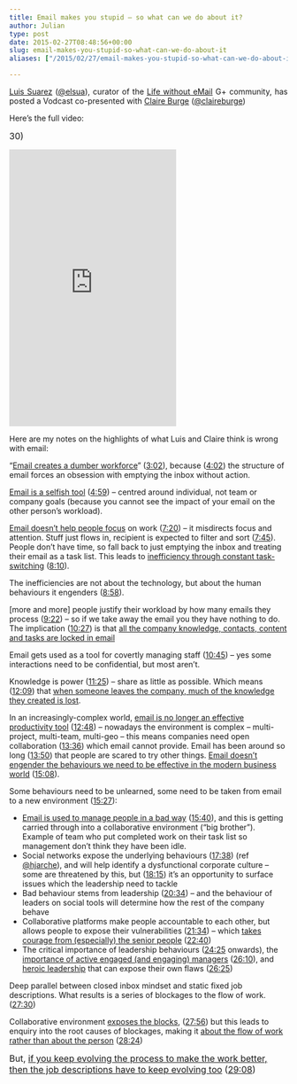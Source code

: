 ```yaml
---
title: Email makes you stupid – so what can we do about it?
author: Julian
type: post
date: 2015-02-27T08:48:56+00:00
slug: email-makes-you-stupid-so-what-can-we-do-about-it 
aliases: ["/2015/02/27/email-makes-you-stupid-so-what-can-we-do-about-it"]

---
```

<p style="text-align: justify;">
  <a href="https://www.elsua.net/">Luis Suarez</a> (<a href="https://twitter.com/elsua">@elsua</a>), curator of the <a href="https://plus.google.com/communities/112379942033795190661">Life without eMail</a> G+ community, has posted a Vodcast co-presented with <a href="https://claireburge.com/">Claire Burge</a> (<a href="https://twitter.com/claireburge">@claireburge</a>)
</p>

Here&#8217;s the full video:

<span style="font-size: 12pt;">30)</span> <!-- iframe plugin v.4.4 wordpress.org/plugins/iframe/ -->

<iframe src="https://www.youtube.com/embed/cWJ_kiD2dUc" width="60%" height="500" scrolling="yes" class="iframe-class" frameborder="0"></iframe> 

Here are my notes on the highlights of what Luis and Claire think is wrong with email:

&#8220;[Email creates a dumber workforce][1]&#8221; ([3:02][2]), because ([4:02][3]) the structure of email forces an obsession with emptying the inbox without action.

[Email is a selfish tool][4] ([4:59][4]) – centred around individual, not team or company goals (because you cannot see the impact of your email on the other person&#8217;s workload).

[Email doesn&#8217;t help people focus][5] on work ([7:20][5]) – it misdirects focus and attention. Stuff just flows in, recipient is expected to filter and sort ([7:45][6]). People don&#8217;t have time, so fall back to just emptying the inbox and treating their email as a task list. This leads to [inefficiency through constant task-switching][7] ([8:10][7]).

The inefficiencies are not about the technology, but about the human behaviours it engenders ([8:58][8]).

[more and more] people justify their workload by how many emails they process ([9:22][9]) – so if we take away the email you they have nothing to do. The implication ([10:27][10]) is that [all the company knowledge, contacts, content and tasks are locked in email][10]

Email gets used as a tool for covertly managing staff ([10:45][11]) – yes some interactions need to be confidential, but most aren&#8217;t.

Knowledge is power ([11:25][12]) – share as little as possible. Which means ([12:09][13]) that [when someone leaves the company, much of the knowledge they created is lost][13].

In an increasingly-complex world, [email is no longer an effective productivity tool][14] ([12:48][14]) – nowadays the environment is complex – multi-project, multi-team, multi-geo – this means companies need open collaboration ([13:36][15]) which email cannot provide. Email has been around so long ([13:50][16]) that people are scared to try other things. [Email doesn&#8217;t engender the behaviours we need to be effective in the modern business world][17] ([15:08][17]).

Some behaviours need to be unlearned, some need to be taken from email to a new environment ([15:27][18]):

  * [Email is used to manage people in a bad way][19] ([15:40][19]), and this is getting carried through into a collaborative environment (&#8220;big brother&#8221;). Example of team who put completed work on their task list so management don&#8217;t think they have been idle.
  * Social networks expose the underlying behaviours ([17:38][20]) (ref [@hjarche][21]), and will help identify a dysfunctional corporate culture – some are threatened by this, but ([18:15][22]) it&#8217;s an opportunity to surface issues which the leadership need to tackle
  * Bad behaviour stems from leadership ([20:34][23]) – and the behaviour of leaders on social tools will determine how the rest of the company behave
  * Collaborative platforms make people accountable to each other, but allows people to expose their vulnerabilities ([21:34][24]) – which [takes courage from (especially) the senior people][25] ([22:40][25])
  * The critical importance of leadership behaviours ([24:25][26] onwards), the [importance of active engaged (and engaging) managers][27] ([26:10][27]), and [heroic leadership][28] that can expose their own flaws ([26:25][28])

Deep parallel between closed inbox mindset and static fixed job descriptions. What results is a series of blockages to the flow of work. ([27:30][29])

Collaborative environment [exposes the blocks][30], ([27:56][30]) but this leads to enquiry into the root causes of blockages, making it [about the flow of work rather than about the person][31] ([28:24][31])

<span style="font-size: 12pt;">But, <a href="https://youtu.be/cWJ_kiD2dUc?t=29m08s">if you keep evolving the process to make the work better, then the job descriptions have to keep evolving too</a> (<a href="https://youtu.be/cWJ_kiD2dUc?t=29m08s">29:08</a>)<br /> </span>

 [1]: https://www.youtube.com/watch?v=cWJ_kiD2dUc&feature=youtu.be&t=3m02s
 [2]: https://youtu.be/cWJ_kiD2dUc?t=3m02s
 [3]: https://youtu.be/cWJ_kiD2dUc?t=4m02s
 [4]: https://youtu.be/cWJ_kiD2dUc?t=4m59s
 [5]: https://youtu.be/cWJ_kiD2dUc?t=7m20s
 [6]: https://youtu.be/cWJ_kiD2dUc?t=7m45s
 [7]: https://youtu.be/cWJ_kiD2dUc?t=8m10s
 [8]: https://youtu.be/cWJ_kiD2dUc?t=8m58s
 [9]: https://youtu.be/cWJ_kiD2dUc?t=9m22s
 [10]: https://youtu.be/cWJ_kiD2dUc?t=10m27s
 [11]: https://youtu.be/cWJ_kiD2dUc?t=10m45s
 [12]: https://youtu.be/cWJ_kiD2dUc?t=11m25s
 [13]: https://youtu.be/cWJ_kiD2dUc?t=12m09s
 [14]: https://youtu.be/cWJ_kiD2dUc?t=12m48s
 [15]: https://youtu.be/cWJ_kiD2dUc?t=13m36s
 [16]: https://youtu.be/cWJ_kiD2dUc?t=13m50s
 [17]: https://youtu.be/cWJ_kiD2dUc?t=15m08s
 [18]: https://youtu.be/cWJ_kiD2dUc?t=15m27s
 [19]: https://youtu.be/cWJ_kiD2dUc?t=15m40s
 [20]: https://youtu.be/cWJ_kiD2dUc?t=17m38s
 [21]: https://twitter.com/hjarche/status/567769267501006848
 [22]: https://youtu.be/cWJ_kiD2dUc?t=18m15s
 [23]: https://youtu.be/cWJ_kiD2dUc?t=20m34s
 [24]: https://youtu.be/cWJ_kiD2dUc?t=21m34s
 [25]: https://youtu.be/cWJ_kiD2dUc?t=22m40s
 [26]: https://youtu.be/cWJ_kiD2dUc?t=24m25s
 [27]: https://youtu.be/cWJ_kiD2dUc?t=26m10s
 [28]: https://youtu.be/cWJ_kiD2dUc?t=26m26s
 [29]: https://youtu.be/cWJ_kiD2dUc?t=27m30s
 [30]: https://youtu.be/cWJ_kiD2dUc?t=27m56s
 [31]: https://youtu.be/cWJ_kiD2dUc?t=28m24s